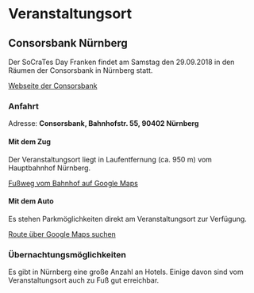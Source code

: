 # Veranstaltungsort

## Consorsbank Nürnberg

Der SoCraTes Day Franken findet am Samstag den 29.09.2018 in den Räumen der Consorsbank in Nürnberg statt.

<a href="https://www.consorsbank.de/" target="_blank">Webseite der Consorsbank</a>

### Anfahrt

Adresse: **Consorsbank, Bahnhofstr. 55, 90402 Nürnberg**

#### Mit dem Zug

Der Veranstaltungsort liegt in Laufentfernung (ca. 950 m) vom Hauptbahnhof Nürnberg.

<a href="https://www.google.de/maps/dir/N%C3%BCrnberg+Hauptbahnhof,+Bahnhofpl.+9,+90443+N%C3%BCrnberg/BNP+Paribas+S.A.+Niederlassung+Deutschland,+Bahnhofstra%C3%9Fe+55,+90402+N%C3%BCrnberg/@49.4468962,11.0824867,16z/data=!3m1!4b1!4m14!4m13!1m5!1m1!1s0x479f57a0b04f998b:0xd66da598d803c498!2m2!1d11.0825317!2d49.4455822!1m5!1m1!1s0x479f579f1ec78275:0x134c1ba92ed942ca!2m2!1d11.0918222!2d49.4482576!3e2" target="_blank">Fußweg vom Bahnhof auf Google Maps</a>

#### Mit dem Auto

Es stehen Parkmöglichkeiten direkt am Veranstaltungsort zur Verfügung.

<a href="https://www.google.de/maps/dir//BNP+Paribas+S.A.+Niederlassung+Deutschland,+Bahnhofstra%C3%9Fe+55,+90402+N%C3%BCrnberg/@49.448348,11.0216107,12z/data=!4m8!4m7!1m0!1m5!1m1!1s0x479f579f1ec78275:0x134c1ba92ed942ca!2m2!1d11.0918222!2d49.4482576" target="_blank">Route über Google Maps suchen</a>

### Übernachtungsmöglichkeiten

Es gibt in Nürnberg eine große Anzahl an Hotels. Einige davon sind vom Veranstaltungsort auch zu Fuß gut erreichbar.

